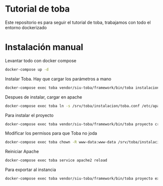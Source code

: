 # Tutorial de toba

Este repositorio es para seguir el tutorial de toba, trabajamos con todo el entorno dockerizado

# Instalación manual

Levantar todo con docker compose

```bash
docker-compose up -d
```

Instalar Toba. Hay que cargar los parámetros a mano

```bash
docker-compose exec toba vendor/siu-toba/framework/bin/toba instalacion instalar
```

Despues de instalar, cargar en apache

```bash
docker-compose exec toba ln -s /srv/toba/instalacion/toba.conf /etc/apache2/sites-enabled/toba_3_3.conf
```

Para instalar el proyecto

```bash
docker-compose exec toba vendor/siu-toba/framework/bin/toba proyecto crear -p proyecto_tuto -d /srv/toba/proyectos/proyecto_tuto
```

Modificar los permisos para que Toba no joda

```bash
docker-compose exec toba chown -R www-data:www-data /srv/toba/instalacion
```

Reiniciar Apache

```bash
docker-compose exec toba service apache2 reload
```

Para exportar al instancia

```bash
docker-compose exec toba vendor/siu-toba/framework/bin/toba proyecto exportar -p proyecto_tuto -i toba_tuto
```

